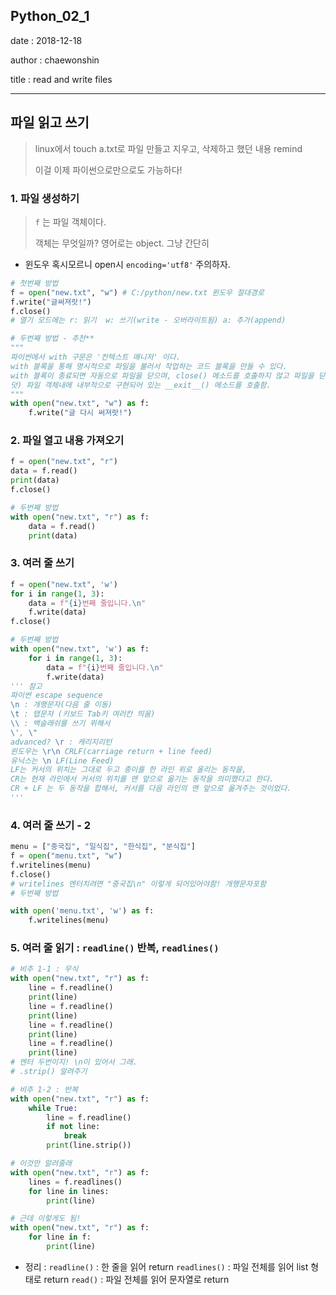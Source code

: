 ## Python_02_1

date : 2018-12-18

author : chaewonshin

title : read and write files



------

## 파일 읽고 쓰기

> linux에서 touch a.txt로 파일 만들고 지우고, 삭제하고 했던 내용 remind
>
> 이걸 이제 파이썬으로만으로도 가능하다!

### 1. 파일 생성하기

> `f` 는 파일 객체이다.
>
> 객체는 무엇일까? 영어로는 object. 그냥 간단히

- 윈도우 혹시모르니 open시 `encoding='utf8'` 주의하자.

```python
# 첫번째 방법
f = open("new.txt", "w") # C:/python/new.txt 윈도우 절대경로
f.write("글써져랏!")
f.close()
# 열기 모드에는 r: 읽기  w: 쓰기(write - 오버라이트됨) a: 추가(append)

# 두번째 방법 - 추천**
"""
파이썬에서 with 구문은 '컨텍스트 매니저' 이다.
with 블록을 통해 명시적으로 파일을 불러서 작업하는 코드 블록을 만들 수 있다. 
with 블록이 종료되면 자동으로 파일을 닫으며, close() 메소드를 호출하지 않고 파일을 닫는다. 
덧) 파일 객체내에 내부적으로 구현되어 있는 __exit__() 메소드를 호출함. 
"""
with open("new.txt", "w") as f:
    f.write("글 다시 써져랏!")
```

### 2. 파일 열고 내용 가져오기

```python
f = open("new.txt", "r")
data = f.read()
print(data)
f.close()

# 두번째 방법
with open("new.txt", "r") as f:
    data = f.read()
    print(data)
```

### 3. 여러 줄 쓰기

```python
f = open("new.txt", 'w')
for i in range(1, 3):
    data = f"{i}번째 줄입니다.\n"
    f.write(data)
f.close()

# 두번째 방법
with open("new.txt", 'w') as f:
    for i in range(1, 3):
    	data = f"{i}번째 줄입니다.\n"
    	f.write(data)
''' 참고
파이썬 escape sequence
\n : 개행문자(다음 줄 이동)
\t : 탭문자 (키보드 Tab키 여러칸 띄움)
\\ : 백슬래쉬를 쓰기 위해서
\', \"
advanced? \r : 캐리지리턴 
윈도우는 \r\n CRLF(carriage return + line feed)
유닉스는 \n LF(Line Feed)
LF는 커서의 위치는 그대로 두고 종이를 한 라인 위로 올리는 동작을,
CR는 현재 라인에서 커서의 위치를 맨 앞으로 옮기는 동작을 의미했다고 한다.
CR + LF 는 두 동작을 합해서, 커서를 다음 라인의 맨 앞으로 옮겨주는 것이었다.
'''
```

### 4. 여러 줄 쓰기 - 2

```python
menu = ["중국집", "일식집", "한식집", "분식집"]
f = open("menu.txt", "w")
f.writelines(menu)
f.close()
# writelines 엔터치려면 "중국집\n" 이렇게 되어있어야함! 개행문자포함
# 두번째 방법

with open('menu.txt', 'w') as f:  
    f.writelines(menu)
```

### 5. 여러 줄 읽기 : `readline()` 반복, `readlines()`

```python
# 비추 1-1 : 무식
with open("new.txt", "r") as f:
    line = f.readline()
    print(line)
    line = f.readline()
    print(line)
    line = f.readline()
    print(line)
    line = f.readline()
    print(line)
# 엔터 두번이지! \n이 있어서 그래. 
# .strip() 알려주기

# 비추 1-2 : 반복 
with open("new.txt", "r") as f:
    while True:
        line = f.readline()
        if not line: 
            break
        print(line.strip())

# 이것만 알려줄래
with open("new.txt", "r") as f:
    lines = f.readlines()
    for line in lines:
        print(line)

# 근데 이렇게도 됨!
with open("new.txt", "r") as f:
    for line in f:
        print(line)
```

- 정리 : `readline()` : 한 줄을 읽어 return `readlines()` : 파일 전체를 읽어 list 형태로 return `read()` : 파일 전체를 읽어 문자열로 return